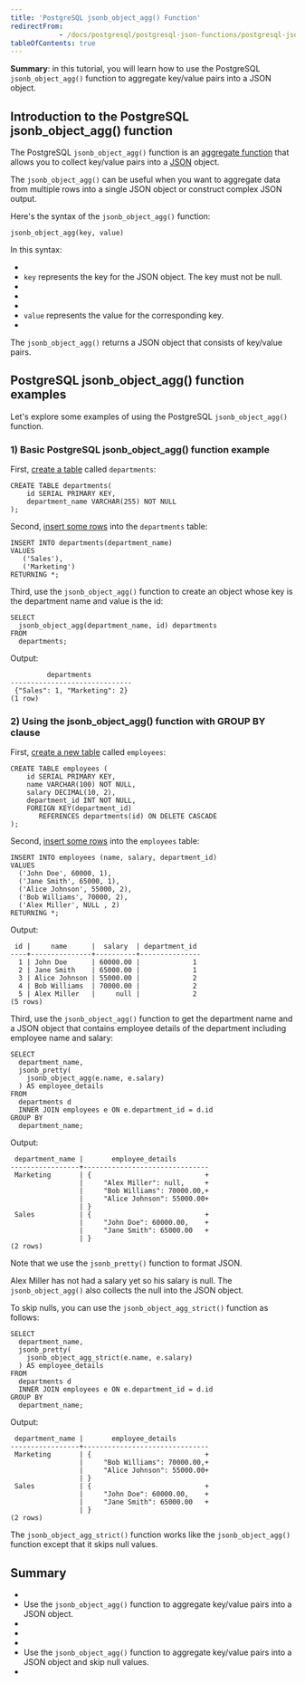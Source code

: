 ```yaml
---
title: 'PostgreSQL jsonb_object_agg() Function'
redirectFrom: 
            - /docs/postgresql/postgresql-json-functions/postgresql-jsonb_object_agg/
tableOfContents: true
---
```



**Summary**: in this tutorial, you will learn how to use the PostgreSQL `jsonb_object_agg()` function to aggregate key/value pairs into a JSON object.





## Introduction to the PostgreSQL jsonb_object_agg() function





The PostgreSQL `jsonb_object_agg()` function is an [aggregate function](https://www.postgresqltutorial.com/postgresql-aggregate-functions/) that allows you to collect key/value pairs into a [JSON](/docs/postgresql/postgresql-json) object.





The `jsonb_object_agg()` can be useful when you want to aggregate data from multiple rows into a single JSON object or construct complex JSON output.





Here's the syntax of the `jsonb_object_agg()` function:





```
jsonb_object_agg(key, value)
```





In this syntax:





- 
- `key` represents the key for the JSON object. The key must not be null.
- 
-
- 
- `value` represents the value for the corresponding key.
- 





The `jsonb_object_agg()` returns a JSON object that consists of key/value pairs.





## PostgreSQL jsonb_object_agg() function examples





Let's explore some examples of using the PostgreSQL `jsonb_object_agg()` function.





### 1) Basic PostgreSQL jsonb_object_agg() function example





First, [create a table](/docs/postgresql/postgresql-create-table) called `departments`:





```
CREATE TABLE departments(
    id SERIAL PRIMARY KEY,
    department_name VARCHAR(255) NOT NULL
);
```





Second, [insert some rows](/docs/postgresql/postgresql-insert-multiple-rows) into the `departments` table:





```
INSERT INTO departments(department_name)
VALUES
   ('Sales'),
   ('Marketing')
RETURNING *;
```





Third, use the `jsonb_object_agg()` function to create an object whose key is the department name and value is the id:





```
SELECT
  jsonb_object_agg(department_name, id) departments
FROM
  departments;
```





Output:





```
         departments
------------------------------
 {"Sales": 1, "Marketing": 2}
(1 row)
```





### 2) Using the jsonb_object_agg() function with GROUP BY clause





First, [create a new table](/docs/postgresql/postgresql-create-table) called `employees`:





```
CREATE TABLE employees (
    id SERIAL PRIMARY KEY,
    name VARCHAR(100) NOT NULL,
    salary DECIMAL(10, 2),
    department_id INT NOT NULL,
    FOREIGN KEY(department_id)
       REFERENCES departments(id) ON DELETE CASCADE
);
```





Second, [insert some rows](/docs/postgresql/postgresql-insert-multiple-rows) into the `employees` table:





```
INSERT INTO employees (name, salary, department_id)
VALUES
  ('John Doe', 60000, 1),
  ('Jane Smith', 65000, 1),
  ('Alice Johnson', 55000, 2),
  ('Bob Williams', 70000, 2),
  ('Alex Miller', NULL , 2)
RETURNING *;
```





Output:





```
 id |     name      |  salary  | department_id
----+---------------+----------+---------------
  1 | John Doe      | 60000.00 |             1
  2 | Jane Smith    | 65000.00 |             1
  3 | Alice Johnson | 55000.00 |             2
  4 | Bob Williams  | 70000.00 |             2
  5 | Alex Miller   |     null |             2
(5 rows)
```





Third, use the `jsonb_object_agg()` function to get the department name and a JSON object that contains employee details of the department including employee name and salary:





```
SELECT
  department_name,
  jsonb_pretty(
    jsonb_object_agg(e.name, e.salary)
  ) AS employee_details
FROM
  departments d
  INNER JOIN employees e ON e.department_id = d.id
GROUP BY
  department_name;
```





Output:





```
 department_name |       employee_details
-----------------+-------------------------------
 Marketing       | {                            +
                 |     "Alex Miller": null,     +
                 |     "Bob Williams": 70000.00,+
                 |     "Alice Johnson": 55000.00+
                 | }
 Sales           | {                            +
                 |     "John Doe": 60000.00,    +
                 |     "Jane Smith": 65000.00   +
                 | }
(2 rows)
```





Note that we use the `jsonb_pretty()` function to format JSON.





Alex Miller has not had a salary yet so his salary is null. The `jsonb_object_agg()` also collects the null into the JSON object.





To skip nulls, you can use the `jsonb_object_agg_strict()` function as follows:





```
SELECT
  department_name,
  jsonb_pretty(
    jsonb_object_agg_strict(e.name, e.salary)
  ) AS employee_details
FROM
  departments d
  INNER JOIN employees e ON e.department_id = d.id
GROUP BY
  department_name;
```





Output:





```
 department_name |       employee_details
-----------------+-------------------------------
 Marketing       | {                            +
                 |     "Bob Williams": 70000.00,+
                 |     "Alice Johnson": 55000.00+
                 | }
 Sales           | {                            +
                 |     "John Doe": 60000.00,    +
                 |     "Jane Smith": 65000.00   +
                 | }
(2 rows)
```





The `jsonb_object_agg_strict()` function works like the `jsonb_object_agg()` function except that it skips null values.





## Summary





- 
- Use the `jsonb_object_agg()` function to aggregate key/value pairs into a JSON object.
- 
-
- 
- Use the `jsonb_object_agg()` function to aggregate key/value pairs into a JSON object and skip null values.
- 


